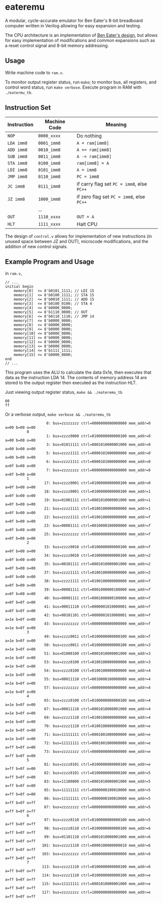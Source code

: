 # eateremu
A modular, cycle-accurate emulator for Ben Eater's 8-bit breadboard computer written in Verilog allowing for easy expansion and testing.

The CPU architecture is an implementation of [Ben Eater's design](https://eater.net/8bit), but allows for easy implementation of modifications and common expansions such as a reset control signal and 8-bit memory addressing.

## Usage
Write machine code to `ram.v`.

To monitor output register status, run `make`; to monitor bus, all registers, and control word status, run `make verbose`.
Execute program in RAM with `./eatermu_tb`.

## Instruction Set
| Instruction | Machine Code | Meaning |
| ----------- | ------------ | ------- |
| `NOP`       | `0000_xxxx` | Do nothing |
| `LDA imm8`  | `0001_imm8` | `A = ram[imm8]` |
| `ADD imm8`  | `0010_imm8` | `A += ram[imm8]` |
| `SUB imm8`  | `0011_imm8` | `A -= ram[imm8]` |
| `STA imm8`  | `0100_imm8` | `ram[imm8] = A` |
| `LDI imm8`  | `0101_imm8` | `A = imm8` |
| `JMP imm8`  | `0110_imm8` | `PC = imm8` |
| `JC imm8`   | `0111_imm8` | if carry flag set `PC = imm8`, else `PC++` |
| `JZ imm8`   | `1000_imm8` | if zero flag set `PC = imm8`, else `PC++` |
|             | ...          |
| `OUT`       | `1110_xxxx` | `OUT = A` |
| `HLT`       | `1111_xxxx` | Halt CPU |

The design of `control.v` allows for implementation of new instructions (in unused space
between JZ and OUT), microcode modifications, and the addition of new control signals.

## Example Program and Usage
in `ram.v`,
```
// ...
initial begin
    memory[0]  <= 8'b0101_1111; // LDI 15
    memory[1]  <= 8'b0100_1111; // STA 15
    memory[2]  <= 8'b0010_1111; // ADD 15
    memory[3]  <= 8'b0100_0100; // STA 4
    memory[4]  <= 8'b0000_0000;
    memory[5]  <= 8'b1110_0000; // OUT
    memory[6]  <= 8'b0110_1110; // JMP 14
    memory[7]  <= 8'b0000_0000;
    memory[8]  <= 8'b0000_0000;
    memory[9]  <= 8'b0000_0000;
    memory[10] <= 8'b0000_0000;
    memory[11] <= 8'b0000_0000;
    memory[12] <= 8'b0000_0000;
    memory[13] <= 8'b0000_0000;
    memory[14] <= 8'b1111_1111;
    memory[15] <= 8'b0000_0000;
end
// ...
```

This program uses the ALU to calculate the data 0x1e, then executes that data as the instruction LDA 14.
The contents of memory address 14 are stored to the output register then executed as the instruction HLT.

Just viewing output register status, `make && ./eateremu_tb`

```
00
ff
```

Or a verbose output, `make verbose && ./eateremu_tb`
```
                   0: bus=zzzzzzzz ctrl=0000000000000000 mem_addr=0 a=00 b=00 o=00
          0
                   1: bus=zzzz0000 ctrl=0100000000000100 mem_addr=0 a=00 b=00 o=00
                   3: bus=01011111 ctrl=0001010000001000 mem_addr=0 a=00 b=00 o=00
                   5: bus=zzzz1111 ctrl=0000101000000000 mem_addr=0 a=00 b=00 o=00
                   6: bus=zzzz1111 ctrl=0000101000000000 mem_addr=0 a=0f b=00 o=00
                   7: bus=zzzzzzzz ctrl=0000000000000000 mem_addr=0 a=0f b=00 o=00
          1
                  17: bus=zzzz0001 ctrl=0100000000000100 mem_addr=0 a=0f b=00 o=00
                  18: bus=zzzz0001 ctrl=0100000000000100 mem_addr=1 a=0f b=00 o=00
                  19: bus=01001111 ctrl=0001010000001000 mem_addr=1 a=0f b=00 o=00
                  21: bus=zzzz1111 ctrl=0100100000000000 mem_addr=1 a=0f b=00 o=00
                  22: bus=zzzz1111 ctrl=0100100000000000 mem_addr=f a=0f b=00 o=00
                  23: bus=00001111 ctrl=0010000100000000 mem_addr=f a=0f b=00 o=00
                  25: bus=zzzzzzzz ctrl=0000000000000000 mem_addr=f a=0f b=00 o=00
          2
                  33: bus=zzzz0010 ctrl=0100000000000100 mem_addr=f a=0f b=00 o=00
                  34: bus=zzzz0010 ctrl=0100000000000100 mem_addr=2 a=0f b=00 o=00
                  35: bus=00101111 ctrl=0001010000001000 mem_addr=2 a=0f b=00 o=00
                  37: bus=zzzz1111 ctrl=0100100000000000 mem_addr=2 a=0f b=00 o=00
                  38: bus=zzzz1111 ctrl=0100100000000000 mem_addr=f a=0f b=00 o=00
                  39: bus=00001111 ctrl=0001000000100000 mem_addr=f a=0f b=00 o=00
                  40: bus=00001111 ctrl=0001000000100000 mem_addr=f a=0f b=0f o=00
                  41: bus=00011110 ctrl=0000001010000001 mem_addr=f a=0f b=0f o=00
                  42: bus=00101101 ctrl=0000001010000001 mem_addr=f a=1e b=0f o=00
                  43: bus=zzzzzzzz ctrl=0000000000000000 mem_addr=f a=1e b=0f o=00
          3
                  49: bus=zzzz0011 ctrl=0100000000000100 mem_addr=f a=1e b=0f o=00
                  50: bus=zzzz0011 ctrl=0100000000000100 mem_addr=3 a=1e b=0f o=00
                  51: bus=01000100 ctrl=0001010000001000 mem_addr=3 a=1e b=0f o=00
                  53: bus=zzzz0100 ctrl=0100100000000000 mem_addr=3 a=1e b=0f o=00
                  54: bus=zzzz0100 ctrl=0100100000000000 mem_addr=4 a=1e b=0f o=00
                  55: bus=00011110 ctrl=0010000100000000 mem_addr=4 a=1e b=0f o=00
                  57: bus=zzzzzzzz ctrl=0000000000000000 mem_addr=4 a=1e b=0f o=00
          4
                  65: bus=zzzz0100 ctrl=0100000000000100 mem_addr=4 a=1e b=0f o=00
                  67: bus=00011110 ctrl=0001010000001000 mem_addr=4 a=1e b=0f o=00
                  69: bus=zzzz1110 ctrl=0100100000000000 mem_addr=4 a=1e b=0f o=00
                  70: bus=zzzz1110 ctrl=0100100000000000 mem_addr=e a=1e b=0f o=00
                  71: bus=11111111 ctrl=0001001000000000 mem_addr=e a=1e b=0f o=00
                  72: bus=11111111 ctrl=0001001000000000 mem_addr=e a=ff b=0f o=00
                  73: bus=zzzzzzzz ctrl=0000000000000000 mem_addr=e a=ff b=0f o=00
          5
                  81: bus=zzzz0101 ctrl=0100000000000100 mem_addr=e a=ff b=0f o=00
                  82: bus=zzzz0101 ctrl=0100000000000100 mem_addr=5 a=ff b=0f o=00
                  83: bus=11100000 ctrl=0001010000001000 mem_addr=5 a=ff b=0f o=00
                  85: bus=11111111 ctrl=0000000100010000 mem_addr=5 a=ff b=0f o=00
                  86: bus=11111111 ctrl=0000000100010000 mem_addr=5 a=ff b=0f o=ff
                  87: bus=zzzzzzzz ctrl=0000000000000000 mem_addr=5 a=ff b=0f o=ff
          6
                  97: bus=zzzz0110 ctrl=0100000000000100 mem_addr=5 a=ff b=0f o=ff
                  98: bus=zzzz0110 ctrl=0100000000000100 mem_addr=6 a=ff b=0f o=ff
                  99: bus=01101110 ctrl=0001010000001000 mem_addr=6 a=ff b=0f o=ff
                 101: bus=zzzz1110 ctrl=0000100000000010 mem_addr=6 a=ff b=0f o=ff
                 103: bus=zzzzzzzz ctrl=0000000000000000 mem_addr=6 a=ff b=0f o=ff
          7
                 113: bus=zzzz1110 ctrl=0100000000000100 mem_addr=6 a=ff b=0f o=ff
                 114: bus=zzzz1110 ctrl=0100000000000100 mem_addr=e a=ff b=0f o=ff
                 115: bus=11111111 ctrl=0001010000001000 mem_addr=e a=ff b=0f o=ff
                 117: bus=zzzzzzzz ctrl=1000000000000000 mem_addr=e a=ff b=0f o=ff
```
